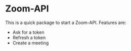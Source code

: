 # Zoom-API

This is a quick package to start a Zoom-API. Features are:
* Ask for a token
* Refresh a token
* Create a meeting
